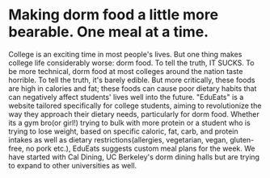 # Making dorm food a little more bearable. One meal at a time.

College is an exciting time in most people's lives. But one thing makes college life considerably worse: dorm food. To tell the truth, IT SUCKS. To be more technical, dorm food at most colleges around the nation taste horrible. To tell the truth, it's barely edible. But more critically, these foods are high in calories and fat; these foods can cause poor dietary habits that can negatively affect students' lives well into the future. "EduEats" is a website tailored specifically for college students, aiming to revolutionize the way they approach their dietary needs, particularly for dorm food. Whether its a gym bro(or girl!) trying to bulk with more protein or a student who is trying to lose weight, based on specific caloric, fat, carb, and protein intakes as well as dietary restrictions(allergies, vegetarian, vegan, gluten-free, no pork etc.), EduEats suggests custom meal plans for the week. We have started with Cal Dining, UC Berkeley's dorm dining halls but are trying to expand to other universities as well.


 
